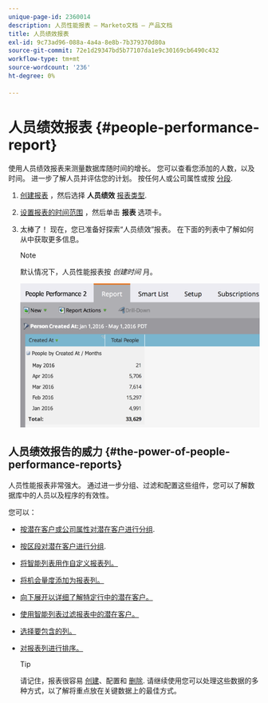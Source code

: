 ```yaml
---
unique-page-id: 2360014
description: 人员性能报表 — Marketo文档 — 产品文档
title: 人员绩效报表
exl-id: 9c73ad96-088a-4a4a-8e8b-7b379370d80a
source-git-commit: 72e1d29347bd5b77107da1e9c30169cb6490c432
workflow-type: tm+mt
source-wordcount: '236'
ht-degree: 0%

---
```


# 人员绩效报表 {#people-performance-report}

使用人员绩效报表来测量数据库随时间的增长。 您可以查看您添加的人数，以及时间。 进一步了解人员并评估您的计划。 按任何人或公司属性或按 [分段](/help/marketo/product-docs/personalization/segmentation-and-snippets/segmentation/create-a-segmentation.md).

1. [创建报表](/help/marketo/product-docs/reporting/basic-reporting/creating-reports/create-a-report-in-a-program.md) ，然后选择 **人员绩效** [报表类型](/help/marketo/product-docs/reporting/basic-reporting/report-types/report-type-overview.md).

1. [设置报表的时间范围](/help/marketo/product-docs/reporting/basic-reporting/editing-reports/change-a-report-time-frame.md) ，然后单击 **报表** 选项卡。

1. 太棒了！ 现在，您已准备好探索“人员绩效”报表。 在下面的列表中了解如何从中获取更多信息。

   >[!NOTE]
   >
   >默认情况下，人员性能报表按 *创建时间* 月。

   ![](assets/one.png)

## 人员绩效报告的威力 {#the-power-of-people-performance-reports}

人员性能报表非常强大。 通过进一步分组、过滤和配置这些组件，您可以了解数据库中的人员以及程序的有效性。

您可以：

* [按潜在客户或公司属性对潜在客户进行分组](/help/marketo/product-docs/reporting/basic-reporting/report-activity/group-person-reports-by-attribute.md).
* [按区段对潜在客户进行分组](/help/marketo/product-docs/personalization/segmentation-and-snippets/segmentation/group-person-reports-by-segment.md).
* [将智能列表用作自定义报表列。](/help/marketo/product-docs/reporting/basic-reporting/editing-reports/add-custom-columns-to-a-person-report.md)
* [将机会量度添加为报表列。](/help/marketo/product-docs/reporting/basic-reporting/editing-reports/add-opportunity-columns-to-a-lead-report.md)
* [向下展开以详细了解特定行中的潜在客户。](/help/marketo/product-docs/reporting/basic-reporting/report-activity/drill-down-in-a-people-performance-report.md)
* [使用智能列表过滤报表中的潜在客户。](/help/marketo/product-docs/reporting/basic-reporting/editing-reports/filter-people-in-a-report-with-a-smart-list.md)
* [选择要包含的列。](/help/marketo/product-docs/reporting/basic-reporting/editing-reports/select-report-columns.md)
* [对报表列进行排序。](/help/marketo/product-docs/reporting/basic-reporting/editing-reports/sort-report-on-columns.md)

   >[!TIP]
   >
   >请记住，报表很容易 [创建](/help/marketo/product-docs/reporting/basic-reporting/creating-reports/create-a-report-in-a-program.md)、配置和 [删除](/help/marketo/product-docs/reporting/basic-reporting/report-activity/delete-a-report.md). 请继续使用您可以处理这些数据的多种方式，以了解将重点放在关键数据上的最佳方式。
